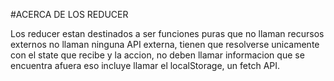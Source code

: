#ACERCA DE LOS REDUCER

Los reducer estan destinados a ser funciones puras que no llaman recursos externos no llaman ninguna API externa, tienen que resolverse unicamente con el state que recibe y la accion, no deben llamar informacion que se encuentra afuera eso incluye llamar el localStorage, un fetch API.